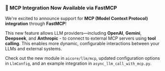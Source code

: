 ### 🚀 MCP Integration Now Available via FastMCP

We're excited to announce support for **MCP (Model Context Protocol) integration** through **FastMCP**!

This new feature allows LLM providers—including **OpenAI**, **Gemini**, **Deepseek**, and **Anthropic** - to connect to external MCP servers using **tool calling**. This enables more dynamic, configurable interactions between your LLMs and external systems.

Check out the new module in `aicore/llm/mcp`, updated configuration options in `LlmConfig`, and an example integration in `async_llm_call_with_mcp.py`.